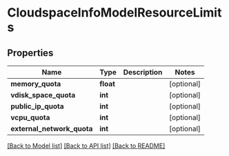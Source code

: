 # CloudspaceInfoModelResourceLimits

## Properties
Name | Type | Description | Notes
------------ | ------------- | ------------- | -------------
**memory_quota** | **float** |  | [optional] 
**vdisk_space_quota** | **int** |  | [optional] 
**public_ip_quota** | **int** |  | [optional] 
**vcpu_quota** | **int** |  | [optional] 
**external_network_quota** | **int** |  | [optional] 

[[Back to Model list]](../README.md#documentation-for-models) [[Back to API list]](../README.md#documentation-for-api-endpoints) [[Back to README]](../README.md)


